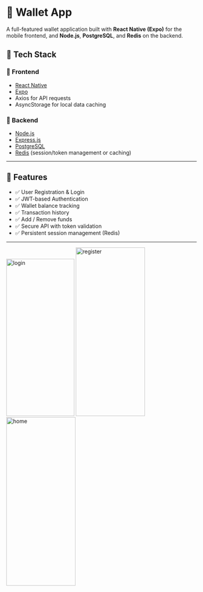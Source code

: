 # 💸 Wallet App

A full-featured wallet application built with **React Native (Expo)** for the mobile frontend, and **Node.js**, **PostgreSQL**, and **Redis** on the backend.

## 🧩 Tech Stack

### 🔹 Frontend
- [React Native](https://reactnative.dev/)
- [Expo](https://expo.dev/)
- Axios for API requests
- AsyncStorage for local data caching

### 🔹 Backend
- [Node.js](https://nodejs.org/)
- [Express.js](https://expressjs.com/)
- [PostgreSQL](https://www.postgresql.org/)
- [Redis](https://redis.io/) (session/token management or caching)

---

## 🚀 Features

- ✅ User Registration & Login
- ✅ JWT-based Authentication
- ✅ Wallet balance tracking
- ✅ Transaction history
- ✅ Add / Remove funds
- ✅ Secure API with token validation
- ✅ Persistent session management (Redis)

---

<img width="180" height="415" alt="login" src="https://github.com/user-attachments/assets/878818fd-3867-4862-9716-5c36fdf08345" />

<img width="183" height="445" alt="register" src="https://github.com/user-attachments/assets/d81d8dd6-7335-4186-b6b4-17584f188164" />

<img width="183" height="445" alt="home" src="https://github.com/user-attachments/assets/be38a3a2-48c4-4478-a8ac-a857afa8b881" />


